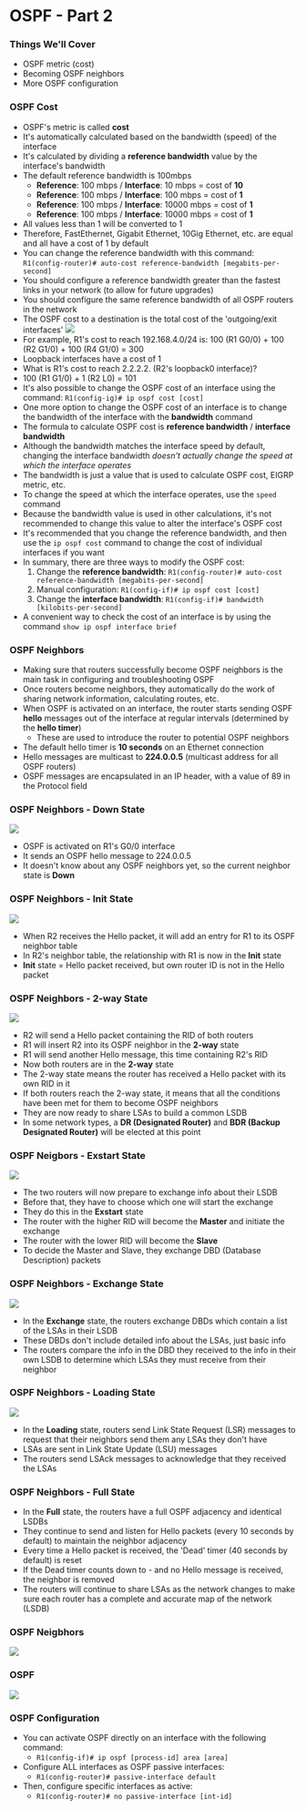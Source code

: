 # OSPF - Part 2
### Things We'll Cover
- OSPF metric (cost)
- Becoming OSPF neighbors
- More OSPF configuration
### OSPF Cost
- OSPF's metric is called **cost**
- It's automatically calculated based on the bandwidth (speed) of the interface
- It's calculated by dividing a **reference bandwidth** value by the interface's bandwidth
- The default reference bandwidth is 100mbps
	- **Reference**: 100 mbps / **Interface**: 10 mbps = cost of **10**
	- **Reference**: 100 mbps / **Interface**: 100 mbps = cost of **1**
	- **Reference**: 100 mbps / **Interface**: 10000 mbps = cost of **1**
	- **Reference**: 100 mbps / **Interface**: 10000 mbps = cost of **1**
- All values less than 1 will be converted to 1
- Therefore, FastEthernet, Gigabit Ethernet, 10Gig Ethernet, etc. are equal and all have a cost of 1 by default
- You can change the reference bandwidth with this command: `R1(config-router)# auto-cost reference-bandwidth [megabits-per-second]`
- You should configure a reference bandwidth greater than the fastest links in your network (to allow for future upgrades)
- You should configure the same reference bandwidth of all OSPF routers in the network
- The OSPF cost to a destination is the total cost of the 'outgoing/exit interfaces'
![](attachments/7073d0c68044cbcb6b4cfee46c275f32.png)
- For example, R1's cost to reach 192.168.4.0/24 is: 100 (R1 G0/0) + 100 (R2 G1/0) + 100 (R4 G1/0) = 300
- Loopback interfaces have a cost of 1
- What is R1's cost to reach 2.2.2.2. (R2's loopback0 interface)?
- 100 (R1 G1/0) + 1 (R2 L0) = 101
- It's also possible to change the OSPF cost of an interface using the command: `R1(config-ig)# ip ospf cost [cost]`
- One more option to change the OSPF cost of an interface is to change the bandwidth of the interface with the **bandwidth** command
- The formula to calculate OSPF cost is **reference bandwidth** / **interface bandwidth**
- Although the bandwidth matches the interface speed by default, changing the interface bandwidth *doesn't actually change the speed at which the interface operates*
- The bandwidth is just a value that is used to calculate OSPF cost, EIGRP metric, etc.
- To change the speed at which the interface operates, use the `speed` command
- Because the bandwidth value is used in other calculations, it's not recommended to change this value to alter the interface's OSPF cost
- It's recommended that you change the reference bandwidth, and then use the `ip ospf cost` command to change the cost of individual interfaces if you want
- In summary, there are three ways to modify the OSPF cost:
	1. Change the **reference bandwidth**: `R1(config-router)# auto-cost reference-bandwidth [megabits-per-second]`
	2. Manual configuration: `R1(config-if)# ip ospf cost [cost]`
	3. Change the **interface bandwidth**: `R1(config-if)# bandwidth [kilobits-per-second]`
- A convenient way to check the cost of an interface is by using the command `show ip ospf interface brief`
### OSPF Neighbors
- Making sure that routers successfully become OSPF neighbors is the main task in configuring and troubleshooting OSPF
- Once routers become neighbors, they automatically do the work of sharing network information, calculating routes, etc.
- When OSPF is activated on an interface, the router starts sending OSPF **hello** messages out of the interface at regular intervals (determined by the **hello timer**)
	- These are used to introduce the router to potential OSPF neighbors
- The default hello timer is **10 seconds** on an Ethernet connection
- Hello messages are multicast to **224.0.0.5** (multicast address for all OSPF routers)
- OSPF messages are encapsulated in an IP header, with a value of 89 in the Protocol field
### OSPF Neighbors - Down State
![](attachments/0e6c9fa8e47fb2269a6a6d29729383ff.png)
- OSPF is activated on R1's G0/0 interface
- It sends an OSPF hello message to 224.0.0.5
- It doesn't know about any OSPF neighbors yet, so the current neighbor state is **Down**
### OSPF Neighbors - Init State
![](attachments/ee25202ee956efa9ce428622221d2073.png)
- When R2 receives the Hello packet, it will add an entry for R1 to its OSPF neighbor table
- In R2's neighbor table, the relationship with R1 is now in the **Init** state
- **Init** state = Hello packet received, but own router ID is not in the Hello packet
### OSPF Neighbors - 2-way State
![](attachments/179921a7735cf1c9b07f4064c3dbc025.png)
- R2 will send a Hello packet containing the RID of both routers
- R1 will insert R2 into its OSPF neighbor in the **2-way** state
- R1 will send another Hello message, this time containing R2's RID
- Now both routers are in the **2-way** state
- The 2-way state means the router has received a Hello packet with its own RID in it
- If both routers reach the 2-way state, it means that all the conditions have been met for them to become OSPF neighbors
- They are now ready to share LSAs to build a common LSDB
- In some network types, a **DR (Designated Router)** and **BDR (Backup Designated Router)** will be elected at this point
### OSPF Neigbors - Exstart State
![](attachments/4d513fa890845ac8064bf4efa8d2ba20.png)
- The two routers will now prepare to exchange info about their LSDB
- Before that, they have to choose which one will start the exchange
- They do this in the **Exstart** state
- The router with the higher RID will become the **Master** and initiate the exchange
- The router with the lower RID will become the **Slave**
- To decide the Master and Slave, they exchange DBD (Database Description) packets
### OSPF Neighbors - Exchange State
![](attachments/d7bb4c135abbaf26c6acfb44849778b1.png)
- In the **Exchange** state, the routers exchange DBDs which contain a list of the LSAs in their LSDB
- These DBDs don't include detailed info about the LSAs, just basic info
- The routers compare the info in the DBD they received to the info in their own LSDB to determine which LSAs they must receive from their neighbor
### OSPF Neighbors - Loading State
![](attachments/26a66b33cfcb0dd04b70c13658de5fb3.png)
- In the **Loading** state, routers send Link State Request (LSR) messages to request that their neighbors send them any LSAs they don't have
- LSAs are sent in Link State Update (LSU) messages
- The routers send LSAck messages to acknowledge that they received the LSAs
### OSPF Neighbors - Full State
- In the **Full** state, the routers have a full OSPF adjacency and identical LSDBs
- They continue to send and listen for Hello packets (every 10 seconds by default) to maintain the neighbor adjacency
- Every time a Hello packet is received, the 'Dead' timer (40 seconds by default) is reset
- If the Dead timer counts down to - and no Hello message is received, the neighbor is removed
- The routers will continue to share LSAs as the network changes to make sure each router has a complete and accurate map of the network (LSDB)
### OSPF Neigbhors
![](attachments/6cd74cbf693836ae8984f130a0075465.png)
### OSPF
![](attachments/a637effa9786cb1b66d13f3b98a1e18c.png)
### OSPF Configuration
- You can activate OSPF directly on an interface with the following command:
	- `R1(config-if)# ip ospf [process-id] area [area]`
- Configure ALL interfaces as OSPF passive interfaces:
	- `R1(config-router)# passive-interface default`
- Then, configure specific interfaces as active:
	- `R1(config-router)# no passive-interface [int-id]`
